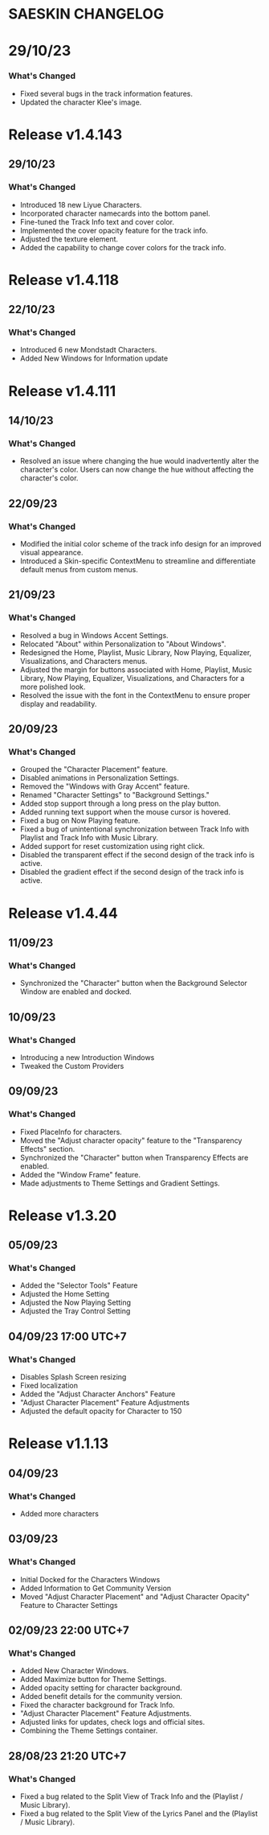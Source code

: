 # SAESKIN CHANGELOG
# 29/10/23
### What's Changed
- Fixed several bugs in the track information features.
- Updated the character Klee's image.

# Release v1.4.143
## 29/10/23
### What's Changed
- Introduced 18 new Liyue Characters.
- Incorporated character namecards into the bottom panel.
- Fine-tuned the Track Info text and cover color.
- Implemented the cover opacity feature for the track info.
- Adjusted the texture element.
- Added the capability to change cover colors for the track info.

# Release v1.4.118
## 22/10/23
### What's Changed
- Introduced 6 new Mondstadt Characters.
- Added New Windows for Information update

# Release v1.4.111
## 14/10/23
### What's Changed
- Resolved an issue where changing the hue would inadvertently alter the character's color. Users can now change the hue without affecting the character's color.

## 22/09/23
### What's Changed
- Modified the initial color scheme of the track info design for an improved visual appearance.
- Introduced a Skin-specific ContextMenu to streamline and differentiate default menus from custom menus.

## 21/09/23
### What's Changed
- Resolved a bug in Windows Accent Settings.
- Relocated "About" within Personalization to "About Windows".
- Redesigned the Home, Playlist, Music Library, Now Playing, Equalizer, Visualizations, and Characters menus.
- Adjusted the margin for buttons associated with Home, Playlist, Music Library, Now Playing, Equalizer, Visualizations, and Characters for a more polished look.
- Resolved the issue with the font in the ContextMenu to ensure proper display and readability.

## 20/09/23
### What's Changed
- Grouped the "Character Placement" feature.
- Disabled animations in Personalization Settings.
- Removed the "Windows with Gray Accent" feature.
- Renamed "Character Settings" to "Background Settings."
- Added stop support through a long press on the play button.
- Added running text support when the mouse cursor is hovered.
- Fixed a bug on Now Playing feature.
- Fixed a bug of unintentional synchronization between Track Info with Playlist and Track Info with Music Library.
- Added support for reset customization using right click.
- Disabled the transparent effect if the second design of the track info is active.
- Disabled the gradient effect if the second design of the track info is active.

# Release v1.4.44
## 11/09/23
### What's Changed
- Synchronized the "Character" button when the Background Selector Window are enabled and docked.

## 10/09/23
### What's Changed
- Introducing a new Introduction Windows
- Tweaked the Custom Providers

## 09/09/23
### What's Changed
- Fixed PlaceInfo for characters.
- Moved the "Adjust character opacity" feature to the "Transparency Effects" section.
- Synchronized the "Character" button when Transparency Effects are enabled.
- Added the "Window Frame" feature.
- Made adjustments to Theme Settings and Gradient Settings.

# Release v1.3.20
## 05/09/23
### What's Changed
- Added the "Selector Tools" Feature
- Adjusted the Home Setting
- Adjusted the Now Playing Setting
- Adjusted the Tray Control Setting

## 04/09/23 17:00 UTC+7
### What's Changed
- Disables Splash Screen resizing
- Fixed localization
- Added the "Adjust Character Anchors" Feature
- "Adjust Character Placement" Feature Adjustments
- Adjusted the default opacity for Character to 150

# Release v1.1.13
## 04/09/23
### What's Changed
- Added more characters

## 03/09/23
### What's Changed
- Initial Docked for the Characters Windows
- Added Information to Get Community Version
- Moved "Adjust Character Placement" and "Adjust Character Opacity" Feature to Character Settings

## 02/09/23 22:00 UTC+7
### What's Changed
- Added New Character Windows.
- Added Maximize button for Theme Settings.
- Added opacity setting for character background. 
- Added benefit details for the community version.
- Fixed the character background for Track Info.
- "Adjust Character Placement" Feature Adjustments.
- Adjusted links for updates, check logs and official sites.
- Combining the Theme Settings container.
  
## 28/08/23 21:20 UTC+7
### What's Changed
- Fixed a bug related to the Split View of Track Info and the (Playlist / Music Library).
- Fixed a bug related to the Split View of the Lyrics Panel and the (Playlist / Music Library).
